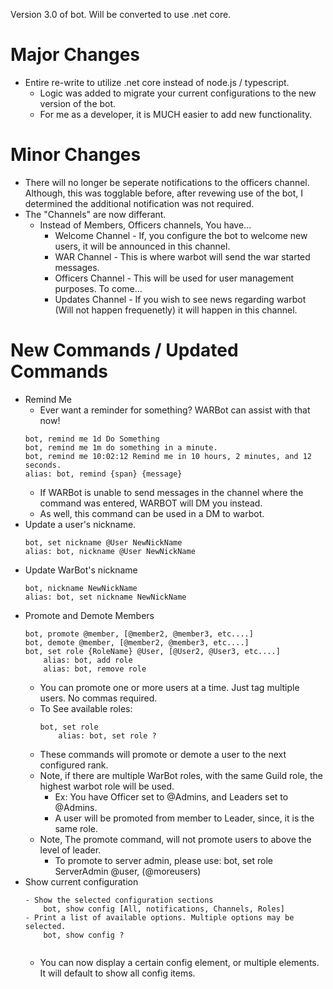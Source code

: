 Version 3.0 of bot. Will be converted to use .net core.

# Major Changes
* Entire re-write to utilize .net core instead of node.js / typescript.
	* Logic was added to migrate your current configurations to the new version of the bot.
	* For me as a developer, it is MUCH easier to add new functionality.

# Minor Changes
* There will no longer be seperate notifications to the officers channel. Although, this was togglable before, after revewing use of the bot, I determined the additional notification was not required.
* The "Channels" are now differant. 
	* Instead of Members, Officers channels, You have...
		* Welcome Channel - If, you configure the bot to welcome new users, it will be announced in this channel.
		* WAR Channel - This is where warbot will send the war started messages.
		* Officers Channel - This will be used for user management purposes. To come...
		* Updates Channel - If you wish to see news regarding warbot (Will not happen frequenetly) it will happen in this channel.

# New Commands / Updated Commands
* Remind Me
	- Ever want a reminder for something? WARBot can assist with that now!
	```
	bot, remind me 1d Do Something
	bot, remind me 1m do something in a minute.
	bot, remind me 10:02:12 Remind me in 10 hours, 2 minutes, and 12 seconds.
	alias: bot, remind {span} {message}
	```
	- If WARBot is unable to send messages in the channel where the command was entered, WARBOT will DM you instead.
	- As well, this command can be used in a DM to warbot.
* Update a user's nickname.
	```
	bot, set nickname @User NewNickName
	alias: bot, nickname @User NewNickName
	```
* Update WarBot's nickname
	```
	bot, nickname NewNickName
	alias: bot, set nickname NewNickName
	```
* Promote and Demote Members
	```
	bot, promote @member, [@member2, @member3, etc....]
	bot, demote @member, [@member2, @member3, etc....]
	bot, set role {RoleName} @User, [@User2, @User3, etc....]
		alias: bot, add role
		alias: bot, remove role
	```
	* You can promote one or more users at a time. Just tag multiple users. No commas required.
	* To See available roles:
		```
		bot, set role
			alias: bot, set role ?
		```
	* These commands will promote or demote a user to the next configured rank.
	* Note, if there are multiple WarBot roles, with the same Guild role, the highest warbot role will be used.
		* Ex: You have Officer set to @Admins, and Leaders set to @Admins.
		* A user will be promoted from member to Leader, since, it is the same role.
	* Note, The promote command, will not promote users to above the level of leader. 
		* To promote to server admin, please use: bot, set role ServerAdmin @user, (@moreusers)
* Show current configuration
	```
	- Show the selected configuration sections
		bot, show config [All, notifications, Channels, Roles]
	- Print a list of available options. Multiple options may be selected.
		bot, show config ?
		
	```
	* You can now display a certain config element, or multiple elements. It will default to show all config items.